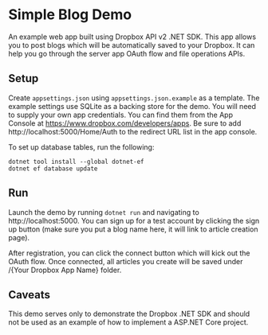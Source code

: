 # Simple Blog Demo

An example web app built using Dropbox API v2 .NET SDK. This app allows you to post blogs which will be automatically saved to your Dropbox. It can help you go through the server app OAuth flow and file operations APIs.

## Setup

Create `appsettings.json` using `appsettings.json.example` as a template. The example settings use SQLite as a backing store for the demo. You will need to supply your own app credentials. You can find them from the App Console at https://www.dropbox.com/developers/apps. Be sure to add http://localhost:5000/Home/Auth to the redirect URL list in the app console.

To set up database tables, run the following:
```
dotnet tool install --global dotnet-ef
dotnet ef database update
```

## Run

Launch the demo by running `dotnet run` and navigating to http://localhost:5000. You can sign up for a test account by clicking the sign up button (make sure you put a blog name here, it will link to article creation page).

After registration, you can click the connect button which will kick out the OAuth flow. Once connected, all articles you create will be saved under /{Your Dropbox App Name} folder.


## Caveats

This demo serves only to demonstrate the Dropbox .NET SDK and should not be used as an example of how to implement a ASP.NET Core project.
